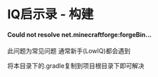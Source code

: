 <h1>IQ启示录 - 构建</h1>
<h4>Could not resolve net.minecraftforge:forgeBin...</h4>

此问题为常见问题 通常新手(LowIQ)都会遇到

将本目录下的.gradle复制到项目根目录下即可解决